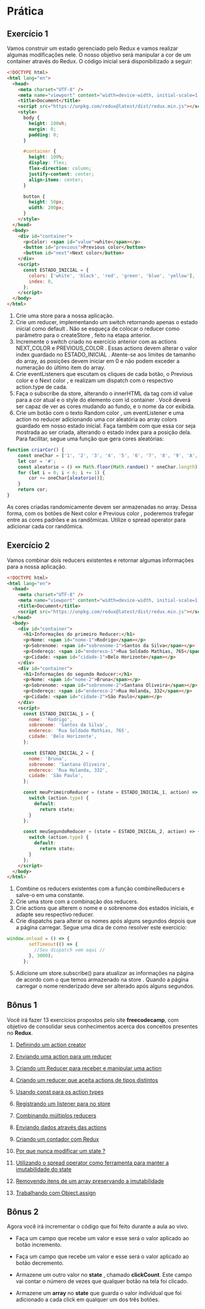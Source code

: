# Prática

## Exercício 1

Vamos construir um estado gerenciado pelo Redux e vamos realizar algumas modificações nele. O nosso objetivo será manipular a cor de um container através do Redux. O código inicial será disponibilizado a seguir:

```html
<!DOCTYPE html>
<html lang="en">
  <head>
    <meta charset="UTF-8" />
    <meta name="viewport" content="width=device-width, initial-scale=1.0" />
    <title>Document</title>
    <script src="https://unpkg.com/redux@latest/dist/redux.min.js"></script>
    <style>
      body {
        height: 100vh;
        margin: 0;
        padding: 0;
      }

      #container {
        height: 100%;
        display: flex;
        flex-direction: column;
        justify-content: center;
        align-items: center;
      }

      button {
        height: 50px;
        width: 200px;
      }
    </style>
  </head>
  <body>
    <div id="container">
      <p>Color: <span id="value">white</span></p>
      <button id="previous">Previous color</button>
      <button id="next">Next color</button>
    </div>
    <script>
      const ESTADO_INICIAL = {
        colors: ['white', 'black', 'red', 'green', 'blue', 'yellow'],
        index: 0,
      };
    </script>
  </body>
</html>
```

1. Crie uma store para a nossa aplicação.
2. Crie um reducer, implementando um switch retornando apenas o estado inicial como default . Não se esqueça de colocar o reducer como parâmetro para o createStore , feito na etapa anterior.
3. Incremente o switch criado no exercício anterior com as actions NEXT_COLOR e PREVIOUS_COLOR . Essas actions devem alterar o valor index guardado no ESTADO_INICIAL . Atente-se aos limites de tamanho do array, as posições devem iniciar em 0 e não podem exceder a numeração do último item do array.
4. Crie eventListeners que escutam os cliques de cada botão, o Previous color e o Next color , e realizam um dispatch com o respectivo action.type de cada.
5. Faça o subscribe da store, alterando o innerHTML da tag com id value para a cor atual e o style do elemento com id container . Você deverá ser capaz de ver as cores mudando ao fundo, e o nome da cor exibida.
6. Crie um botão com o texto Random color , um eventListener e uma action no reducer adicionando uma cor aleatória ao array colors guardado em nosso estado inicial. Faça também com que essa cor seja mostrada ao ser criada, alterando o estado index para a posição dela. Para facilitar, segue uma função que gera cores aleatórias:

```javascript
function criarCor() {
    const oneChar = ['1', '2', '3', '4', '5', '6', '7', '8', '9', 'A', 'B', 'C', 'D', 'E', 'F'];
    let cor = '#';
    const aleatorio = () => Math.floor(Math.random() * oneChar.length);
    for (let i = 0; i < 6; i += 1) {
        cor += oneChar[aleatorio()];
    }
    return cor;
}
```

As cores criadas randomicamente devem ser armazenadas no array. Dessa forma, com os botões de Next color e Previous color , poderemos trafegar entre as cores padrões e as randômicas. Utilize o spread operator para adicionar cada cor randômica.

## Exercício 2

Vamos combinar dois reducers existentes e retornar algumas informações para a nossa aplicação.

```html
<!DOCTYPE html>
<html lang="en">
  <head>
    <meta charset="UTF-8" />
    <meta name="viewport" content="width=device-width, initial-scale=1.0" />
    <title>Document</title>
    <script src="https://unpkg.com/redux@latest/dist/redux.min.js"></script>
  </head>
  <body>
    <div id="container">
      <h1>Informações do primeiro Reducer:</h1>
      <p>Nome: <span id="nome-1">Rodrigo</span></p>
      <p>Sobrenome: <span id="sobrenome-1">Santos da Silva</span></p>
      <p>Endereço: <span id="endereco-1">Rua Soldado Mathias, 765</span></p>
      <p>Cidade: <span id="cidade-1">Belo Horizonte</span></p>
    </div>
    <div id="container">
      <h1>Informações do segundo Reducer:</h1>
      <p>Nome: <span id="nome-2">Bruna</span></p>
      <p>Sobrenome: <span id="sobrenome-2">Santana Oliveira</span></p>
      <p>Endereço: <span id="endereco-2">Rua Holanda, 332</span></p>
      <p>Cidade: <span id="cidade-2">São Paulo</span></p>
    </div>
    <script>
      const ESTADO_INICIAL_1 = {
        nome: 'Rodrigo',
        sobrenome: 'Santos da Silva',
        endereco: 'Rua Soldado Mathias, 765',
        cidade: 'Belo Horizonte',
      };

      const ESTADO_INICIAL_2 = {
        nome: 'Bruna',
        sobrenome: 'Santana Oliveira',
        endereco: 'Rua Holanda, 332',
        cidade: 'São Paulo',
      };

      const meuPrimeiroReducer = (state = ESTADO_INICIAL_1, action) => {
        switch (action.type) {
          default:
            return state;
        }
      };

      const meuSegundoReducer = (state = ESTADO_INICIAL_2, action) => {
        switch (action.type) {
          default:
            return state;
        }
      };
    </script>
  </body>
</html>
```

1. Combine os reducers existentes com a função combineReducers e salve-o em uma constante.
2. Crie uma store com a combinação dos reducers.
3. Crie actions que alterem o nome e o sobrenome dos estados iniciais, e adapte seu respectivo reducer.
4. Crie dispatchs para alterar os nomes após alguns segundos depois que a página carregar. Segue uma dica de como resolver este exercício:

```javascript
window.onload = () => {
        setTimeout(() => {
          //Seu dispatch vem aqui //
        }, 3000);
      };
```

5. Adicione um store.subscribe() para atualizar as informações na página de acordo com o que temos armazenado na store . Quando a página carregar o nome renderizado deve ser alterado após alguns segundos.

## Bônus 1

Você irá fazer 13 exercícios propostos pelo site **freecodecamp**, com objetivo de consolidar seus conhecimentos acerca dos conceitos presentes no **Redux**.

1. [Definindo um action creator](https://www.freecodecamp.org/learn/front-end-libraries/redux/define-an-action-creator)

2. [Enviando uma action para um reducer](https://www.freecodecamp.org/learn/front-end-libraries/redux/dispatch-an-action-event)

3. [Criando um Reducer para receber e manipular uma action](https://www.freecodecamp.org/learn/front-end-libraries/redux/handle-an-action-in-the-store)

4. [Criando um reducer que aceita actions de tipos distintos](https://www.freecodecamp.org/learn/front-end-libraries/redux/use-a-switch-statement-to-handle-multiple-actions)

5. [Usando const para os action types](https://www.freecodecamp.org/learn/front-end-libraries/redux/use-const-for-action-types/)

6. [Registrando um listener para no store](https://www.freecodecamp.org/learn/front-end-libraries/redux/register-a-store-listener)

7. [Combinando múltiplos reducers](https://www.freecodecamp.org/learn/front-end-libraries/redux/combine-multiple-reducers)

8. [Enviando dados através das actions](https://www.freecodecamp.org/learn/front-end-libraries/redux/send-action-data-to-the-store)

9. [Criando um contador com Redux](https://www.freecodecamp.org/learn/front-end-libraries/redux/write-a-counter-with-redux)

10. [Por que nunca modificar um state ?](https://www.freecodecamp.org/learn/front-end-libraries/redux/never-mutate-state)

11. [Utilizando o spread operator como ferramenta para manter a imutabilidade do state](https://www.freecodecamp.org/learn/front-end-libraries/redux/use-the-spread-operator-on-arrays)

12. [Removendo itens de um array preservando a imutabilidade](https://www.freecodecamp.org/learn/front-end-libraries/redux/remove-an-item-from-an-array)

13. [Trabalhando com Object.assign](https://www.freecodecamp.org/learn/front-end-libraries/redux/copy-an-object-with-object-assign)

## Bônus 2

Agora você irá incrementar o código que foi feito durante a aula ao vivo.

* Faça um campo que recebe um valor e esse será o valor aplicado ao botão incremento.

* Faça um campo que recebe um valor e esse será o valor aplicado ao botão decremento.

* Armazene um outro valor no **state** , chamado **clickCount**. Este campo vai contar o número de vezes que qualquer botão na tela foi clicado.

* Armazene um **array** no **state** que guarda o valor individual que foi adicionado a cada click em qualquer um dos três botões.
